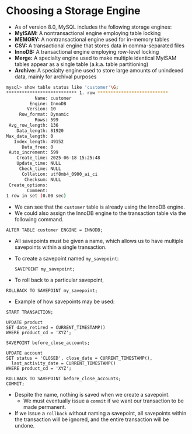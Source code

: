 # Choosing a Storage Engine

- As of version 8.0, MySQL includes the following storage engines:
- **MyISAM:** A nontransactional engine employing table locking
- **MEMORY:** A nontransactional engine used for in-memory tables
- **CSV:** A transactional engine that stores data in comma-separated files
- **InnoDB:** A transactional engine employing row-level locking
- **Merge:** A specialty engine used to make multiple identical MyISAM tables appear as a single table (a.k.a. table partitioning)
- **Archive:** A specialty engine used to store large amounts of unindexed data, mainly for archival purposes

```bash
mysql> show table status like 'customer'\G;
*************************** 1. row ***************************
           Name: customer
         Engine: InnoDB
        Version: 10
     Row_format: Dynamic
           Rows: 599
 Avg_row_length: 136
    Data_length: 81920
Max_data_length: 0
   Index_length: 49152
      Data_free: 0
 Auto_increment: 599
    Create_time: 2025-06-18 15:25:48
    Update_time: NULL
     Check_time: NULL
      Collation: utf8mb4_0900_ai_ci
       Checksum: NULL
 Create_options:
        Comment:
1 row in set (0.00 sec)
```

- We can see that the `customer` table is already using the InnoDB engine.
- We could also assign the InnoDB engine to the transaction table via the following command.

```mysql
ALTER TABLE customer ENGINE = INNODB;
```

- All savepoints must be given a name, which allows us to have multiple savepoints within a single transaction.

- To create a savepoint named `my_savepoint`:

  ```mysql
  SAVEPOINT my_savepoint;
  ```

- To roll back to a particular savepoint,

```mysql
ROLLBACK TO SAVEPOINT my_savepoint;
```

- Example of how savepoints may be used:

```mysql
START TRANSACTION;

UPDATE product
SET date_retired = CURRENT_TIMESTAMP()
WHERE product_cd = 'XYZ';

SAVEPOINT before_close_accounts;

UPDATE account
SET status = 'CLOSED', close_date = CURRENT_TIMESTAMP(),
  last_activity_date = CURRENT_TIMESTAMP()
WHERE product_cd = 'XYZ';

ROLLBACK TO SAVEPOINT before_close_accounts;
COMMIT;
```

- Despite the name, nothing is saved when we create a savepoint. 
  - We must eventually issue a `commit` if we want our transaction to be made permanent.
- If we issue a `rollback` without naming a savepoint, all savepoints within the transaction will be ignored, and the entire transaction will be undone.